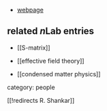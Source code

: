 

* [webpage](http://pantheon.yale.edu/~rshankar/)

## related $n$Lab entries

* [[S-matrix]]

* [[effective field theory]]

* [[condensed matter physics]]

category: people

[[!redirects R. Shankar]]